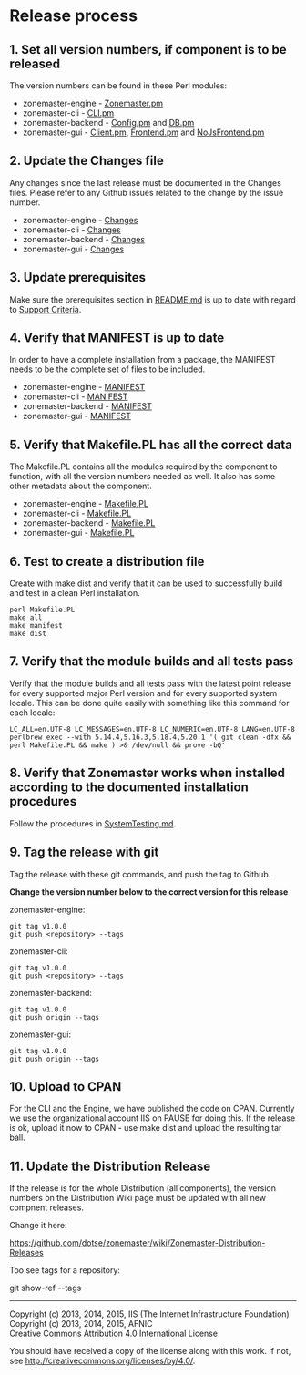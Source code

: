 Release process
===============

## 1. Set all version numbers, if component is to be released

The version numbers can be found in these Perl modules:

 * zonemaster-engine - [Zonemaster.pm](https://github.com/dotse/zonemaster-engine/blob/master/lib/Zonemaster.pm)  
 * zonemaster-cli - [CLI.pm](https://github.com/dotse/zonemaster-cli/blob/master/lib/Zonemaster/CLI.pm)  
 * zonemaster-backend - [Config.pm](https://github.com/dotse/zonemaster-backend/blob/master/lib/Zonemaster/WebBackend/Config.pm) and
   [DB.pm](https://github.com/dotse/zonemaster-backend/blob/master/lib/Zonemaster/WebBackend/DB.pm)
 * zonemaster-gui - [Client.pm](https://github.com/dotse/zonemaster-gui/blob/master/lib/Zonemaster/GUI/Dancer/Client.pm),
   [Frontend.pm](https://github.com/dotse/zonemaster-gui/blob/master/lib/Zonemaster/GUI/Dancer/Frontend.pm) and
   [NoJsFrontend.pm](https://github.com/dotse/zonemaster-gui/blob/master/lib/Zonemaster/GUI/Dancer/NoJsFrontend.pm)

## 2. Update the Changes file

Any changes since the last release must be documented in the Changes files.
Please refer to any Github issues related to the change by the issue number.

 * zonemaster-engine - [Changes](https://github.com/dotse/zonemaster-engine/blob/master/Changes)
 * zonemaster-cli - [Changes](https://github.com/dotse/zonemaster-cli/blob/master/Changes)
 * zonemaster-backend - [Changes](https://github.com/dotse/zonemaster-backend/blob/master/CHANGES)
 * zonemaster-gui - [Changes](https://github.com/dotse/zonemaster-gui/blob/master/Changes)

## 3. Update prerequisites

Make sure the prerequisites section in [README.md](https://github.com/dotse/zonemaster/blob/master/README.md)
is up to date with regard to [Support
Criteria](https://github.com/dotse/zonemaster/blob/master/docs/internal-documentation/maintenance/SupportCriteria.md).

## 4. Verify that MANIFEST is up to date

In order to have a complete installation from a package, the MANIFEST needs
to be the complete set of files to be included.

 * zonemaster-engine - [MANIFEST](https://github.com/dotse/zonemaster-engine/blob/master/MANIFEST)
 * zonemaster-cli - [MANIFEST](https://github.com/dotse/zonemaster-cli/blob/master/MANIFEST)
 * zonemaster-backend - [MANIFEST](https://github.com/dotse/zonemaster-backend/blob/master/MANIFEST)
 * zonemaster-gui - [MANIFEST](https://github.com/dotse/zonemaster-gui/blob/master/MANIFEST)

## 5. Verify that Makefile.PL has all the correct data

The Makefile.PL contains all the modules required by the component to
function, with all the version numbers needed as well. It also has some
other metadata about the component.

 * zonemaster-engine - [Makefile.PL](https://github.com/dotse/zonemaster-engine/blob/master/Makefile.PL)
 * zonemaster-cli - [Makefile.PL](https://github.com/dotse/zonemaster-cli/blob/master/Makefile.PL)
 * zonemaster-backend - [Makefile.PL](https://github.com/dotse/zonemaster-backend/blob/master/Makefile.PL)
 * zonemaster-gui - [Makefile.PL](https://github.com/dotse/zonemaster-gui/blob/master/Makefile.PL)

## 6. Test to create a distribution file

Create with make dist and verify that it can be used to successfully
build and test in a clean Perl installation.

    perl Makefile.PL
    make all
    make manifest
    make dist

## 7. Verify that the module builds and all tests pass

Verify that the module builds and all tests pass with the latest point release
for every supported major Perl version and for every supported system locale.
This can be done quite easily with something like this command for each locale:

    LC_ALL=en.UTF-8 LC_MESSAGES=en.UTF-8 LC_NUMERIC=en.UTF-8 LANG=en.UTF-8 perlbrew exec --with 5.14.4,5.16.3,5.18.4,5.20.1 '( git clean -dfx && perl Makefile.PL && make ) >& /dev/null && prove -bQ'

## 8. Verify that Zonemaster works when installed according to the documented installation procedures

Follow the procedures in [SystemTesting.md](https://github.com/dotse/zonemaster/blob/master/docs/internal-documentation/maintenance/SystemTesting.md).

## 9. Tag the release with git

Tag the release with these git commands, and push the tag to Github.

**Change the version number below to the correct version for this release**

zonemaster-engine:

    git tag v1.0.0
	git push <repository> --tags

zonemaster-cli:

    git tag v1.0.0
	git push <repository> --tags

zonemaster-backend:

    git tag v1.0.0
	git push origin --tags

zonemaster-gui:

    git tag v1.0.0
	git push origin --tags

## 10. Upload to CPAN

For the CLI and the Engine, we have published the code on CPAN. Currently
we use the organizational account IIS on PAUSE for doing this. If the release
is ok, upload it now to CPAN - use make dist and upload the resulting tar
ball.

## 11. Update the Distribution Release

If the release is for the whole Distribution (all components), the version
numbers on the Distribution Wiki page must be updated with all new compnent
releases.

Change it here:

https://github.com/dotse/zonemaster/wiki/Zonemaster-Distribution-Releases


Too see tags for a repository:

git show-ref --tags

-------

Copyright (c) 2013, 2014, 2015, IIS (The Internet Infrastructure Foundation)  
Copyright (c) 2013, 2014, 2015, AFNIC  
Creative Commons Attribution 4.0 International License

You should have received a copy of the license along with this
work.  If not, see <http://creativecommons.org/licenses/by/4.0/>.
